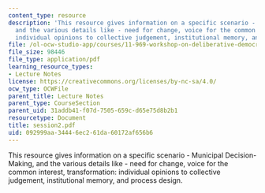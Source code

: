 ```yaml
---
content_type: resource
description: 'This resource gives information on a specific scenario - Municipal Decision-Making,
  and the various details like - need for change, voice for the common interest, transformation:
  individual opinions to collective judgement, institutional memory, and process design.'
file: /ol-ocw-studio-app/courses/11-969-workshop-on-deliberative-democracy-and-dispute-resolution-summer-2005/092999aa34446ec261da60172af656b6_session2.pdf
file_size: 98446
file_type: application/pdf
learning_resource_types:
- Lecture Notes
license: https://creativecommons.org/licenses/by-nc-sa/4.0/
ocw_type: OCWFile
parent_title: Lecture Notes
parent_type: CourseSection
parent_uid: 31addb41-f07d-7505-659c-d65e75d8b2b1
resourcetype: Document
title: session2.pdf
uid: 092999aa-3444-6ec2-61da-60172af656b6
---
```

This resource gives information on a specific scenario - Municipal Decision-Making, and the various details like - need for change, voice for the common interest, transformation: individual opinions to collective judgement, institutional memory, and process design.